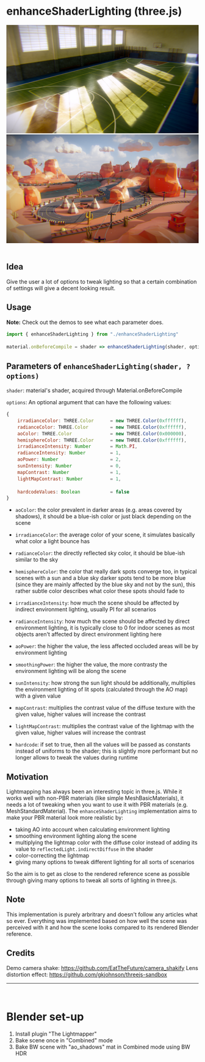 ﻿# enhanceShaderLighting (three.js)

<img src="screenshot/gym.png">
<img src="screenshot/desert.png">
<br/>
<br/>

## Idea
Give the user a lot of options to tweak lighting so that
a certain combination of settings will give a decent looking result.

## Usage
**Note:** Check out the demos to see what each parameter does.

```javascript
import { enhanceShaderLighting } from "./enhanceShaderLighting"

material.onBeforeCompile = shader => enhanceShaderLighting(shader, options)
```

## Parameters of `enhanceShaderLighting(shader, ?options)`
`shader`: material's shader, acquired through Material.onBeforeCompile

`options`: An optional argument that can have the following values:
```javascript
{
    irradianceColor: THREE.Color      = new THREE.Color(0xffffff),
    radianceColor: THREE.Color        = new THREE.Color(0xffffff),
    aoColor: THREE.Color              = new THREE.Color(0x000000),
    hemisphereColor: THREE.Color      = new THREE.Color(0xffffff),
    irradianceIntensity: Number       = Math.PI,
    radianceIntensity: Number         = 1,
    aoPower: Number                   = 2,
    sunIntensity: Number              = 0,
    mapContrast: Number               = 1,
    lightMapContrast: Number          = 1,

    hardcodeValues: Boolean           = false
}
```

* `aoColor`: the color prevalent in darker areas (e.g. areas covered by shadows), it should be a blue-ish color or just black depending on the scene

* `irradianceColor`: the average color of your scene, it simulates basically what color a light bounce has

* `radianceColor`: the directly reflected sky color, it should be blue-ish similar to the sky

* `hemisphereColor`: the color that really dark spots converge too, in typical scenes with a sun and a blue sky darker spots tend to be more blue (since they are mainly affected by the blue sky and not by the sun), this rather subtle color describes what color these spots should fade to

* `irradianceIntensity`: how much the scene should be affected by indirect environment lighting, usually PI for all scenarios

* `radianceIntensity`: how much the scene should be affected by direct environment lighting, it is typically close to 0 for indoor scenes as most objects aren't affected by direct environment lighting here

* `aoPower`: the higher the value, the less affected occluded areas will be by environment lighting

* `smoothingPower`: the higher the value, the more contrasty the environment lighting will be along the scene

* `sunIntensity`: how strong the sun light should be additionally, multiplies the environment lighting of lit spots (calculated through the AO map) with a given value

* `mapContrast`: multiplies the contrast value of the diffuse texture with the given value, higher values will increase the contrast

* `lightMapContrast`: multiplies the contrast value of the lightmap with the given value, higher values will increase the contrast

* `hardcode`: if set to true, then all the values will be passed as constants instead of uniforms to the shader; this is slightly more performant but no longer allows to tweak the values during runtime

## Motivation
Lightmapping has always been an interesting topic in three.js.
While it works well with non-PBR materials (like simple MeshBasicMaterials), it needs a lot of tweaking when you want to use
it with PBR materials (e.g. MeshStandardMaterial). The `enhanceShaderLighting` implementation aims to make your PBR material look more realistic by:
* taking AO into account when calculating environment lighting
* smoothing environment lighting along the scene
* multiplying the lightmap color with the diffuse color instead of adding its value to `reflectedLight.indirectDiffuse` in the shader
* color-correcting the lightmap
* giving many options to tweak different lighting for all sorts of scenarios

So the aim is to get as close to the rendered reference scene as possible through giving many options to
tweak all sorts of lighting in three.js.

## Note
This implementation is purely arbritrary and doesn't follow any articles what so ever. Everything was implemented based on how well the scene was perceived with it and how the scene looks compared to its rendered Blender reference.

## Credits
Demo camera shake: https://github.com/EatTheFuture/camera_shakify
Lens distortion effect: https://github.com/gkjohnson/threejs-sandbox
___
<br>

# Blender set-up
1. Install plugin "The Lightmapper"
2. Bake scene once in "Combined" mode
3. Bake BW scene with "ao_shadows" mat in Combined mode using BW HDR